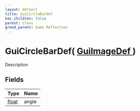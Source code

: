 ```yaml
---
layout: default
title: GuiCircleBarDef
has_children: false
parent: Class
grand_parent: Game Reflection
---
```

# GuiCircleBarDef( [ GuiImageDef ](/docs/game-reflection/classes/gui_image_def) )
Description 

## Fields

| Type | Name |
|:-------------|:--------------|
| [float](/docs/game-reflection/components/float) | angle |

